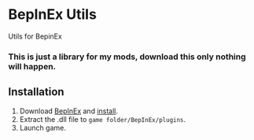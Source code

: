 # BepInEx Utils

Utils for BepinEx

### **This is just a library for my mods, download this only nothing will happen.**

## Installation

1. Download [BepInEx](https://github.com/BepInEx/BepInEx)
   and [install](https://docs.bepinex.dev/articles/user_guide/installation/index.html).
2. Extract the .dll file to `game folder/BepInEx/plugins`.
3. Launch game.